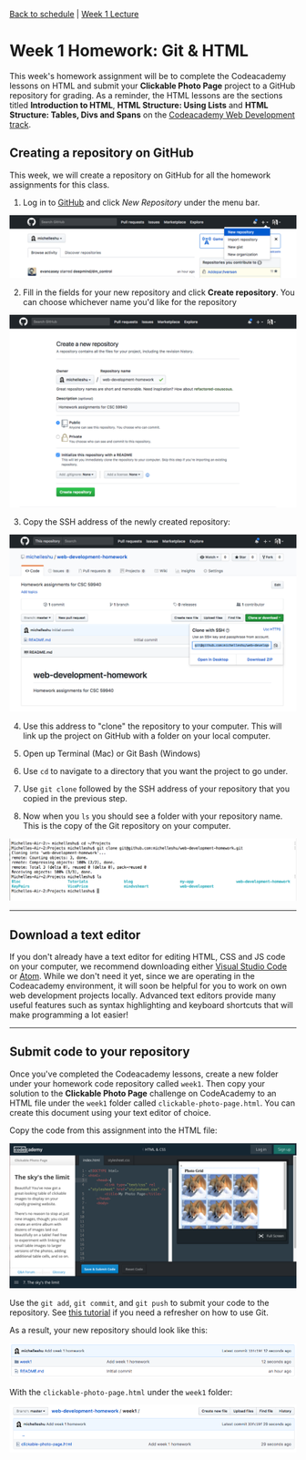 [Back to schedule](../schedule.md) | [Week 1 Lecture](../lectures/01.md)

# Week 1 Homework: Git & HTML

This week's homework assignment will be to complete the Codeacademy lessons on HTML and submit your **Clickable Photo Page** project to a GitHub repository for grading. As a reminder, the HTML lessons are the sections titled **Introduction to HTML**, **HTML Structure: Using Lists** and **HTML Structure: Tables, Divs and Spans** on the [Codeacademy Web Development track](https://www.codecademy.com/en/tracks/web).

## Creating a repository on GitHub

This week, we will create a repository on GitHub for all the homework assignments for this class.

1. Log in to [GitHub](https://www.github.com) and click *New Repository* under the menu bar.

![Homework 1](../images/01/homework1.png)

2. Fill in the fields for your new repository and click **Create repository**. You can choose whichever name you'd like for the repository

![Homework 2](../images/01/homework2.png)

3. Copy the SSH address of the newly created repository:

![Homework 3](../images/01/homework3.png)

4. Use this address to "clone" the repository to your computer. This will link up the project on GitHub with a folder on your local computer.

  1. Open up Terminal (Mac) or Git Bash (Windows)
  2. Use `cd` to navigate to a directory that you want the project to go under.
  3. Use `git clone` followed by the SSH address of your repository that you copied in the previous step.
  4. Now when you `ls` you should see a folder with your repository name. This is the copy of the Git repository on your computer.

  ![Homework 4](../images/01/homework4.png)

-----

## Download a text editor

If you don't already have a text editor for editing HTML, CSS and JS code on your computer, we recommend downloading either [Visual Studio Code](https://code.visualstudio.com/) or [Atom](https://atom.io/). While we don't need it yet, since we are operating in the Codeacademy environment, it will soon be helpful for you to work on own web development projects locally. Advanced text editors provide many useful features such as syntax highlighting and keyboard shortcuts that will make programming a lot easier!

-----

## Submit code to your repository

Once you've completed the Codeacademy lessons, create a new folder under your homework code repository called `week1`. Then copy your solution to the **Clickable Photo Page** challenge on CodeAcademy to an HTML file under the `week1` folder called `clickable-photo-page.html`. You can create this document using your text editor of choice.

Copy the code from this assignment into the HTML file:

![Homework 5](../images/01/homework5.png)

Use the `git add`, `git commit`, and `git push` to submit your code to the repository. See [this tutorial](https://product.hubspot.com/blog/git-and-github-tutorial-for-beginners) if you need a refresher on how to use Git.

As a result, your new repository should look like this:

![Homework 6](../images/01/homework6.png)

With the `clickable-photo-page.html` under the `week1` folder:

![Homework 7](../images/01/homework7.png)

